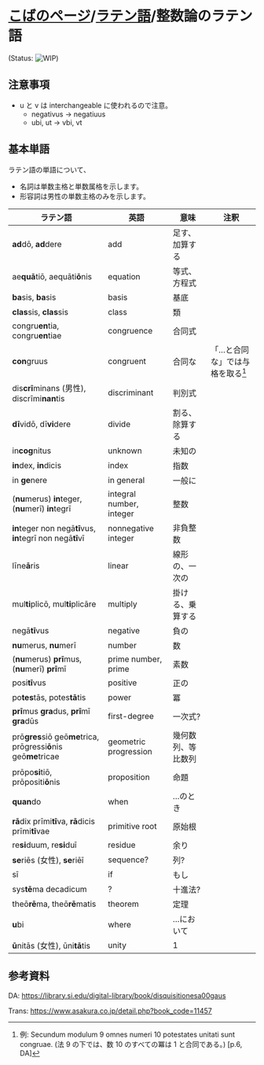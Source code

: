 # [こばのページ](../index.html)/[ラテン語](index.html)/整数論のラテン語

(Status: ![WIP](https://progress-bar.dev/30/?title=WIP))

## 注意事項
- u と v は interchangeable に使われるので注意。
  - negativus -> negatiuus
  - ubi, ut -> vbi, vt

## 基本単語
ラテン語の単語について、
- 名詞は単数主格と単数属格を示します。
- 形容詞は男性の単数主格のみを示します。

|ラテン語|英語|意味|注釈|
|--|--|--|--|
|**ad**dō, **ad**dere|add|足す、加算する|
|ae**quā**tiō, aequāti**ō**nis|equation|等式、方程式|
|**ba**sis, **ba**sis|basis|基底|
|**clas**sis, **clas**sis|class|類|
|congru**en**tia, congru**en**tiae|congruence|合同式|
|**con**gruus|congruent|合同な|「…と合同な」では与格を取る[^congruus]|
|dis**crī**minans (男性), discrīmi**nan**tis|discriminant|判別式|
|**dī**vidō, dī**vi**dere|divide|割る、除算する|
|in**cog**nitus|unknown|未知の|
|**in**dex, **in**dicis|index|指数|
|in **ge**nere|in general|一般に|
|(**nu**merus) **in**teger, (**nu**merī) **in**tegrī|integral number, integer|整数|
|**in**teger non negā**tī**vus, **in**tegrī non negā**tī**vī|nonnegative integer|非負整数|
|līne**ā**ris|linear|線形の、一次の|
|mul**ti**plicō, mul**ti**plicāre|multiply|掛ける、乗算する|
|negā**tī**vus|negative|負の|
|**nu**merus, **nu**merī|number|数|
|(**nu**merus) **prī**mus, (**nu**merī) **prī**mī|prime number, prime|素数|
|posi**tī**vus|positive|正の|
|po**tes**tās, potes**tā**tis|power|冪|
|**prī**mus **gra**dus, **prī**mī **gra**dūs|first-degree|一次式?|
|prō**gres**siō geō**me**trica, prōgressi**ō**nis geō**me**tricae|geometric progression|幾何数列、等比数列|
|prōpo**si**tiō, prōpositi**ō**nis|proposition|命題|
|**quan**do|when|…のとき|
|**rā**dix prīmi**tī**va, **rā**dicis prīmi**tī**vae|primitive root|原始根|
|re**si**duum, re**si**duī|residue|余り|
|**se**riēs (女性), **se**riēī|sequence?|列?|
|sī|if|もし|
|sys**tē**ma decadicum|?|十進法?|
|theō**rē**ma, theō**rē**matis|theorem|定理|
|**u**bi|where|…において|
|**ū**nitās (女性), ūni**tā**tis|unity|1|

[^congruus]: 例: Secundum modulum 9 omnes numeri 10 potestates unitati sunt congruae. (法 9 の下では、数 10 のすべての冪は 1 と合同である。) [p.6, DA]
## 参考資料

DA: https://library.si.edu/digital-library/book/disquisitionesa00gaus

Trans: https://www.asakura.co.jp/detail.php?book_code=11457
